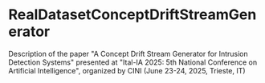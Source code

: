 # RealDatasetConceptDriftStreamGenerator
Description of the paper "A Concept Drift Stream Generator for Intrusion Detection Systems" presented at "Ital-IA 2025: 5th National Conference on Artificial Intelligence", organized by CINI (June 23-24, 2025, Trieste, IT)

